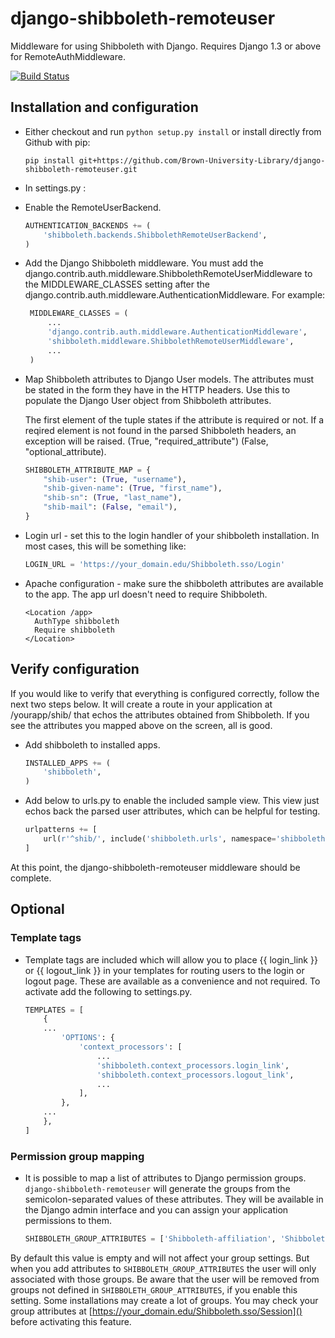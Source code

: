 django-shibboleth-remoteuser
============================

Middleware for using Shibboleth with Django.  Requires Django 1.3 or above for RemoteAuthMiddleware.

[![Build Status](https://secure.travis-ci.org/Brown-University-Library/django-shibboleth-remoteuser.png?branch=master)](http://travis-ci.org/Brown-University-Library/django-shibboleth-remoteuser)

Installation and configuration
------
 * Either checkout and run ```python setup.py install``` or install directly from Github with pip:

   ```
   pip install git+https://github.com/Brown-University-Library/django-shibboleth-remoteuser.git
   ```

 * In settings.py :

  * Enable the RemoteUserBackend.

    ```python
    AUTHENTICATION_BACKENDS += (
        'shibboleth.backends.ShibbolethRemoteUserBackend',
    )
    ```

  * Add the Django Shibboleth middleware.
    You must add the django.contrib.auth.middleware.ShibbolethRemoteUserMiddleware to the MIDDLEWARE_CLASSES setting after the django.contrib.auth.middleware.AuthenticationMiddleware.
    For example:

    ```python
     MIDDLEWARE_CLASSES = (
         ...
         'django.contrib.auth.middleware.AuthenticationMiddleware',
         'shibboleth.middleware.ShibbolethRemoteUserMiddleware',
         ...
     )
     ```


  * Map Shibboleth attributes to Django User models. The attributes must be stated in the form they have in the HTTP headers.
    Use this to populate the Django User object from Shibboleth attributes.

    The first element of the tuple states if the attribute is required or not. If a reqired element is not found in the parsed
    Shibboleth headers, an exception will be raised.
    (True, "required_attribute")
    (False, "optional_attribute).

    ```python
    SHIBBOLETH_ATTRIBUTE_MAP = {
        "shib-user": (True, "username"),
        "shib-given-name": (True, "first_name"),
        "shib-sn": (True, "last_name"),
        "shib-mail": (False, "email"),
    }
    ```



  * Login url - set this to the login handler of your shibboleth installation. In most cases, this will be something like:

    ```python
    LOGIN_URL = 'https://your_domain.edu/Shibboleth.sso/Login'
    ```

 * Apache configuration - make sure the shibboleth attributes are available to the app.  The app url doesn't need to require Shibboleth.  

    ```
    <Location /app>
      AuthType shibboleth
      Require shibboleth
    </Location>
    ```

Verify configuration
--------
If you would like to verify that everything is configured correctly, follow the next two steps below.  It will create a route in your application at /yourapp/shib/ that echos the attributes obtained from Shibboleth.  If you see the attributes you mapped above on the screen, all is good.  
 * Add shibboleth to installed apps.

    ```python
    INSTALLED_APPS += (
        'shibboleth',
    )
    ```

 * Add below to urls.py to enable the included sample view.  This view just echos back the parsed user attributes, which can be helpful for testing.

    ```python
    urlpatterns += [
        url(r'^shib/', include('shibboleth.urls', namespace='shibboleth')),
    ]
    ```

At this point, the django-shibboleth-remoteuser middleware should be complete.

## Optional
### Template tags
 * Template tags are included which will allow you to place {{ login_link }} or {{ logout_link }} in your templates for routing users to the login or logout page.  These are available as a convenience and not required.  To activate add the following to settings.py.

    ```python
    TEMPLATES = [
        {
        ...
            'OPTIONS': {
                'context_processors': [
                    ...
                    'shibboleth.context_processors.login_link',
                    'shibboleth.context_processors.logout_link',
                    ...
                ],
            },
        ...
        },
    ]
    ```


### Permission group mapping
 * It is possible to map a list of attributes to Django permission groups. ```django-shibboleth-remoteuser``` will generate the groups from the semicolon-separated values of these attributes. They will be available in the Django admin interface and you can assign your application permissions to them.

   ```python
   SHIBBOLETH_GROUP_ATTRIBUTES = ['Shibboleth-affiliation', 'Shibboleth-isMemberOf']
   ```
 By default this value is empty and will not affect your group settings. But when you add attributes to ```SHIBBOLETH_GROUP_ATTRIBUTES``` the user will only associated with those groups. Be aware that the user will be removed from groups not defined in ```SHIBBOLETH_GROUP_ATTRIBUTES```, if you enable this setting. Some installations may create a lot of groups. You may check your group attributes at [https://your_domain.edu/Shibboleth.sso/Session]() before activating this feature.
